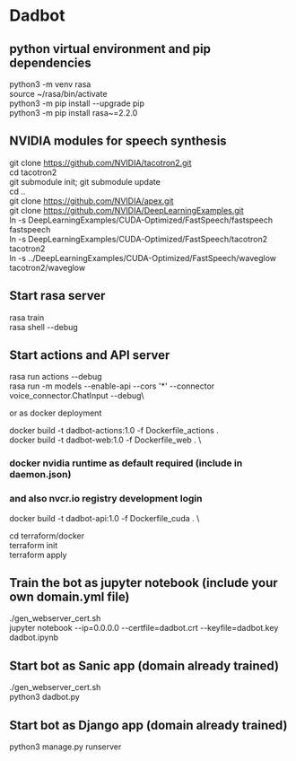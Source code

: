 # Dadbot

## python virtual environment and pip dependencies
python3 -m venv rasa\
source ~/rasa/bin/activate\
python3 -m pip install --upgrade pip\
python3 -m pip install rasa~=2.2.0

## NVIDIA modules for speech synthesis
git clone https://github.com/NVIDIA/tacotron2.git \
cd tacotron2\
git submodule init; git submodule update\
cd ..\
git clone https://github.com/NVIDIA/apex.git \
git clone https://github.com/NVIDIA/DeepLearningExamples.git \
ln -s DeepLearningExamples/CUDA-Optimized/FastSpeech/fastspeech fastspeech\
ln -s DeepLearningExamples/CUDA-Optimized/FastSpeech/tacotron2 tacotron2\
ln -s ../DeepLearningExamples/CUDA-Optimized/FastSpeech/waveglow tacotron2/waveglow

## Start rasa server
rasa train\
rasa shell --debug

## Start actions and API server
rasa run actions --debug\
rasa run -m models --enable-api --cors '*' --connector voice_connector.ChatInput --debug\

or as docker deployment

docker build -t dadbot-actions:1.0 -f Dockerfile_actions . \
docker build -t dadbot-web:1.0 -f Dockerfile_web . \
### docker nvidia runtime as default required (include in daemon.json)
### and also nvcr.io registry development login
docker build -t dadbot-api:1.0 -f Dockerfile_cuda . \

cd terraform/docker\
terraform init\
terraform apply

## Train the bot as jupyter notebook (include your own domain.yml file) 
./gen_webserver_cert.sh\
jupyter notebook --ip=0.0.0.0 --certfile=dadbot.crt --keyfile=dadbot.key dadbot.ipynb

## Start bot as Sanic app (domain already trained)
./gen_webserver_cert.sh\
python3 dadbot.py

## Start bot as Django app (domain already trained)
python3 manage.py runserver
